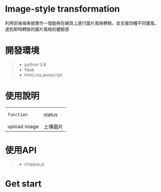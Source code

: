 # Image-style transformation
利用前後端串接實作一個能夠在網頁上進行圖片風格轉換，並支援四種不同畫風，達到即時轉換的圖片風格的體驗感

# 開發環境
>- python 3.8
>- flask
>- html,css,javascript

# 使用說明
<table>
<tr>
  <td>
    
    function
  </td>
  <td>
    status
  </td>
</tr>
<tr>
  <td>
    upload image
  </td>
  <td>
    上傳圖片
  </td>
</tr>
</table>

# 使用API
>- croppie.js

# Get start


